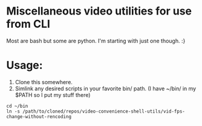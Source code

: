 # Miscellaneous video utilities for use from CLI

Most are bash but some are python.
I'm starting with just one though. :}

# Usage:

1. Clone this somewhere.
2. Simlink any desired scripts in your favorite bin/ path.
  (I have ~/bin/ in my $PATH so I put my stuff there)
  ```
  cd ~/bin
  ln -s /path/to/cloned/repos/video-convenience-shell-utils/vid-fps-change-without-rencoding
  ```
